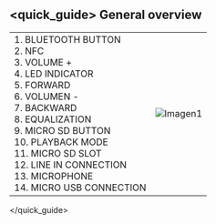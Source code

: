 ## <quick_guide> General overview

|  |  |
|:-------|:-------|
|1.	BLUETOOTH BUTTON <br> 2.	NFC <br> 3.	VOLUME + <br> 4. LED INDICATOR	<br> 5.	FORWARD <br> 6.	VOLUMEN - <br> 7. BACKWARD	 <br> 8.	EQUALIZATION <br> 9.	MICRO SD BUTTON <br> 10. PLAYBACK MODE <br> 11.	MICRO SD SLOT <br> 12. LINE IN CONNECTION <br> 13. MICROPHONE <br> 14. MICRO USB CONNECTION |![Imagen1](http://static.energysistem.com/images/manuals/39420/546a3e3f8fe3e.jpg)|

</quick_guide>
